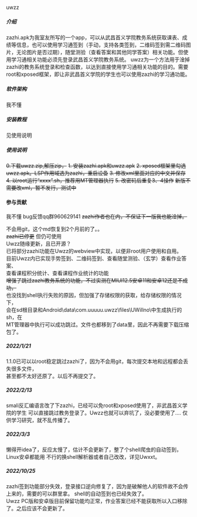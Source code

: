 uwzz

##### 介绍
  zazhi.apk为我室友所写的一个app，可以从武昌首义学院教务系统获取课表、成绩等信息，也可以使用学习通签到（手动，支持各类签到，二维码签到需二维码图片，无论图片是否过期），随堂测验（查看答案和其他同学答案）相关功能。但使用学习通相关功能必须先登录武昌首义学院教务系统。
  uwzz为一个方法用于淦掉zazhi的教务系统登录和检查函数，以达到直接使用学习通相关功能的目的。需要root和xposed框架，即让非武昌首义学院的学生也可以使用zazhi的学习通功能。

##### 软件架构
我不懂


##### 安装教程
见使用说明

##### 使用说明
~~0.下载uwzz.zip,解压zip，~~
~~1.  安装zazhi.apk和uwzz.apk~~
~~2.  xposed框架里勾选uwzz.apk。LSP作用域选为zazhi，重启设备~~
~~3.  修改xml里面对应的中文并保存~~
~~4.  以root运行“xxxx”.sh，推荐用MT管理器执行~~
~~5.  改密码后重复3、4操作~~
~~新版不需要改xml，暂不发行，测试中~~
#### 参与贡献
我不懂
bug反馈qq群960629141 
~~zazhi作者也在内，不保证下一版我也能淦掉。~~  

不会用git，这个md恢复到2个月前的了。。  
~~zazhi已停更~~
但仍可使用  
Uwzz随缘更新，且已开源？  
已将部分zazhi功能在Uwzz的webview中实现，以便非root用户使用和自用。  
目前Uwzz内已实现手势签到、二维码签到、查看随堂测验、（玄学）查看作业答案、  
查看课程积分统计、查看课程作业统计的功能  
~~增强了跳过zazhi教务系统的功能，不过实测在MIUI12.5安卓11和安卓12还是不成功，~~  
也没找到shell执行失败的原因，但加强了存储权限的获取，给存储权限的情况下，  
会在sd根目录和Android\data\com.uuuuu.uwzz\files\UWillno\中生成执行的sh，在  
MT管理器中执行可以成功跳过。文件也都移到了data里，因此不再需要下载压缩包了。  


#####  2022/1/21
1.1.0已可以以root稳定跳过zazhi了，因为不会用git，每次提交本地和远程都会丢失很多文件，  
甚至都不太好还原了。以后不再提交了。  


#####  2022/2/13
smali反汇编语言改了下zazhi，已经可以免root和xposed使用了，非武昌首义学院的学生
可以直接跳过教务登录了。Uwzz也就可以弃坑了，没必要使用了....
仅供学习研究，就不乱传播了。

#####  2022/3/3
懒得开idea了，反应太慢了，估计不会更新了，整了个shell爬虫的自动签到，Linux安卓都能用
不行的换shell解析器或者自己改改，详见Uwxxt。

#####  2022/10/25
zazhi签到功能部分失效，登录接口逆向修复了，因为是破解他人的软件故不会传上来的，需要的可以群里拿。 
shell的自动签到也已经失效了。   
Uwzz PC版和安卓版目前保留功能均正常，作业答案已经不能获取所以入口移除了。之后应该不会更新了。
